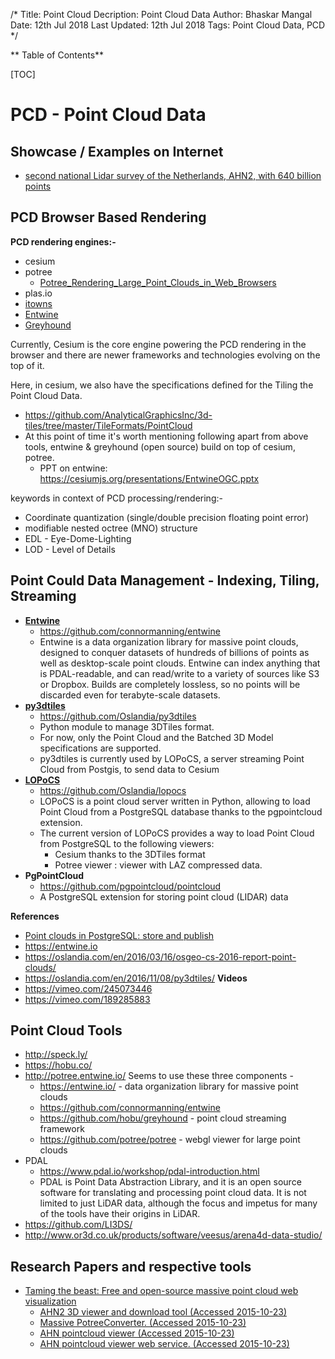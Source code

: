 /*
Title: Point Cloud
Decription: Point Cloud Data
Author: Bhaskar Mangal
Date: 12th Jul 2018
Last Updated: 12th Jul 2018
Tags: Point Cloud Data, PCD
*/

** Table of Contents**

[TOC]

# PCD - Point Cloud Data

## Showcase / Examples on Internet
* [second national Lidar survey of the Netherlands, AHN2, with 640 billion points](http://ahn2.pointclouds.nl)

## PCD Browser Based Rendering

**PCD rendering engines:-**
* cesium
* potree
	* [Potree_Rendering_Large_Point_Clouds_in_Web_Browsers](https://www.researchgate.net/publication/309358171_Potree_Rendering_Large_Point_Clouds_in_Web_Browsers)
* plas.io
* [itowns](http://www.itowns-project.org/)
* [Entwine](http://potree.entwine.io/)
* [Greyhound](https://github.com/hobu/greyhound)

Currently, Cesium is the core engine powering the PCD rendering in the browser and there are newer frameworks and technologies evolving on the top of it.

Here, in cesium, we also have the specifications defined for the Tiling the Point Cloud Data.
* https://github.com/AnalyticalGraphicsInc/3d-tiles/tree/master/TileFormats/PointCloud
* At this point of time it's worth mentioning following apart from above tools, entwine & greyhound (open source) build on top of cesium, potree.
	* PPT on entwine: https://cesiumjs.org/presentations/EntwineOGC.pptx

keywords in context of PCD processing/rendering:-
* Coordinate quantization (single/double  precision floating point error)
* modifiable nested octree (MNO) structure
* EDL - Eye-Dome-Lighting
* LOD - Level of Details

## Point Could Data Management - Indexing, Tiling, Streaming
* **[Entwine](https://entwine.io)**
	- https://github.com/connormanning/entwine
	- Entwine is a data organization library for massive point clouds, designed to conquer datasets of hundreds of billions of points as well as desktop-scale point clouds. Entwine can index anything that is PDAL-readable, and can read/write to a variety of sources like S3 or Dropbox. Builds are completely lossless, so no points will be discarded even for terabyte-scale datasets.
* **[py3dtiles](https://github.com/Oslandia/py3dtiles)**
	- https://github.com/Oslandia/py3dtiles
	- Python module to manage 3DTiles format.
	- For now, only the Point Cloud and the Batched 3D Model specifications are supported.
	- py3dtiles is currently used by LOPoCS, a server streaming Point Cloud from Postgis, to send data to Cesium
* **[LOPoCS](https://github.com/Oslandia/lopocs)**
	- https://github.com/Oslandia/lopocs
	- LOPoCS is a point cloud server written in Python, allowing to load Point Cloud from a PostgreSQL database thanks to the pgpointcloud extension.
	- The current version of LOPoCS provides a way to load Point Cloud from PostgreSQL to the following viewers:
		* Cesium thanks to the 3DTiles format
		* Potree viewer : viewer with LAZ compressed data.
* **PgPointCloud**
	- https://github.com/pgpointcloud/pointcloud
	- A PostgreSQL extension for storing point cloud (LIDAR) data

**References**
* [Point clouds in PostgreSQL: store and publish](https://oslandia.com/wp-content/uploads/2018/05/Lemoine-Oslandia-Pointcloud.pdf)
* https://entwine.io
* https://oslandia.com/en/2016/03/16/osgeo-cs-2016-report-point-clouds/
* https://oslandia.com/en/2016/11/08/py3dtiles/
**Videos**
* https://vimeo.com/245073446
* https://vimeo.com/189285883


## Point Cloud Tools
* http://speck.ly/
* https://hobu.co/
* http://potree.entwine.io/
	Seems to use these three components -
	* https://entwine.io/ - data organization library for massive point clouds
	* https://github.com/connormanning/entwine
	* https://github.com/hobu/greyhound - point cloud streaming framework
	* https://github.com/potree/potree - webgl viewer for large point clouds
* PDAL
	- https://www.pdal.io/workshop/pdal-introduction.html
	- PDAL is Point Data Abstraction Library, and it is an open source software for translating and processing point cloud data. It is not limited to just LiDAR data, although the focus and impetus for many of the tools have their origins in LiDAR.
* https://github.com/LI3DS/
* http://www.or3d.co.uk/products/software/veesus/arena4d-data-studio/


## Research Papers and respective tools
* [Taming the beast: Free and open-source massive point cloud web visualization](https://pdfs.semanticscholar.org/84bf/29d37c50115451975a25256150394b7e7da3.pdf)
	- [AHN2 3D viewer and download tool (Accessed 2015-10-23)](http://ahn2.pointclouds.nl/)
	- [Massive PotreeConverter. (Accessed 2015-10-23)](https://github.com/NLeSC/Massive-PotreeConverter)
	- [AHN pointcloud viewer (Accessed 2015-10-23)](https://github.com/NLeSC/ahn-pointcloud-viewer)
	- [AHN pointcloud viewer web service. (Accessed 2015-10-23)](https://github.com/NLeSC/ahn-pointcloud-viewer-ws)
